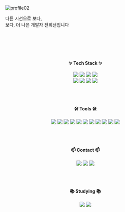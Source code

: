 ![profile02](https://github.com/heesun2/heesun2/assets/92114270/241f824e-f1c7-4adc-9e6c-6a502474a2dd)
<!--
**heesun2/heesun2** is a ✨ _special_ ✨ repository because its `README.md` (this file) appears on your GitHub profile.

Here are some ideas to get you started:

- 🔭 I’m currently working on ...
- 🌱 I’m currently learning ...
- 👯 I’m looking to collaborate on ...
- 🤔 I’m looking for help with ...
- 💬 Ask me about ...
- 📫 How to reach me: ...
- 😄 Pronouns: ...
- ⚡ Fun fact: ...
-->
<p>다른 시선으로 보다,
<br>
  보다, 더 나은 개발자 전희선입니다
</p>
<br><br><br><br>
<h4 align="center">✨ Tech Stack ✨</h4>
<div align="center">
<img src="https://img.shields.io/badge/html5-E34F26?style=for-the-badge&logo=html5&logoColor=white"/>
<img src="https://img.shields.io/badge/css-1572B6?style=for-the-badge&logo=css3&logoColor=white"/>
<img src="https://img.shields.io/badge/javascript-F7DF1E?style=for-the-badge&logo=javascript&logoColor=black"/>
<img src="https://img.shields.io/badge/react.js-61DAFB?style=for-the-badge&logo=react&logoColor=black"/>
  <br>
  <img src="https://img.shields.io/badge/React%20Query-FF4154?style=for-the-badge&logo=react%20query&logoColor=white" />
  <img src="https://img.shields.io/badge/Recoil-3578E5?style=for-the-badge&logo=recoil&logoColor=white" />
<img src="https://img.shields.io/badge/typescript-3178C6?style=for-the-badge&logo=typescript&logoColor=white"/>
<img src="https://img.shields.io/badge/next.js-000000?style=for-the-badge&logo=next.js&logoColor=white"/>

<br><br>


<h4 align="center">🛠 Tools 🛠</h4>
<div align="center">
  <img src="https://img.shields.io/badge/git-F05033.svg?style=for-the-badge&logo=git&logoColor=white" />
  <img src="https://img.shields.io/badge/github-181717.svg?style=for-the-badge&logo=github&logoColor=white" /> <img src="https://img.shields.io/badge/Notion-F3F3F3.svg?style=for-the-badge&logo=notion&logoColor=black" /> <img src="https://img.shields.io/badge/slack-4A154B?style=for-the-badge&logo=slack&logoColor=white"/>
  <img src="https://img.shields.io/badge/figma-F24E1E.svg?style=for-the-badge&logo=figma&logoColor=white" /> <img src="https://img.shields.io/badge/VSCode-2C2C32.svg?style=for-the-badge&logo=visual-studio-code&logoColor=22ABF3" />

<img src="https://img.shields.io/badge/cinema4d-011A6A.svg?style=for-the-badge&logo=cinema4d&logoColor=white" />
<img src="https://img.shields.io/badge/adobeillustrator-FF9A00.svg?style=for-the-badge&logo=adobeillustrator&logoColor=white" />
<img src="https://img.shields.io/badge/photoshop-31A8FF.svg?style=for-the-badge&logo=adobephotoshop&logoColor=white" />
<img src="https://img.shields.io/badge/premierepro-9999FF.svg?style=for-the-badge&logo=adobepremierepro&logoColor=white" />
<img src="https://img.shields.io/badge/aftereffects-00005B.svg?style=for-the-badge&logo=adobeaftereffects&logoColor=white" />


<!-- <img src="https://img.shields.io/badge/-white?style=flat-square&logo=adobeillustrator&logoColor=FF9A00"/><img src="https://img.shields.io/badge/-white?style=flat-square&logo=adobephotoshop&logoColor=31A8FF"/><img src="https://img.shields.io/badge/-white?style=flat-square&logo=adobepremierepro&logoColor=9999FF"/><img src="https://img.shields.io/badge/-white?style=flat-square&logo=adobeaftereffects&logoColor=9999FF"/><img src="https://img.shields.io/badge/-white?style=flat-square&logo=cinema4d&logoColor=011A6A"/> -->
</div>


<br><br>

<h4 align="center">📫 Contact 📫</h4>
<div align="center">
<a href="https://github.com/heesun2" target="_blank"><img src="https://img.shields.io/badge/Velog-20c997?style=flat-square&logo=Vimeo&logoColor=white"/></a>
<a href="https://adaptive-substance-ad8.notion.site/9e6e3078a7c04e89ba03390dff0ac7b8?pvs=4" target="_blank"><img src="https://img.shields.io/badge/Portfolio-000000?style=flat-square&logo=notion&logoColor=white"/></a>
<a href="mailto:designh2sun@gmail.com" target="_blank"><img src="https://img.shields.io/badge/Gmail-EA4335?style=flat-square&logo=Gmail&logoColor=white"/></a>
</div>

<br><br>


<h4 align="center">📚 Studying 📚</h4>
<div align="center">
  <img src="https://img.shields.io/badge/typescript-007ACC.svg?style=for-the-badge&logo=typescript&logoColor=white" />
<img src="https://img.shields.io/badge/next.js-000000?style=for-the-badge&logo=next.js&logoColor=white"/>
</div>
